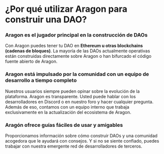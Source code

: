 # ¿Por qué utilizar Aragon para construir una DAO?

### Aragon es el jugador principal en la construcción de DAOs

Con Aragon puedes tener tu DAO en **Ethereum u otras blockchains (cadenas de bloques)**. La mayoría de las DAOs actualmente operativas están construidas directamente sobre Aragon o han bifurcado el código fuente abierto de Aragon.

### Aragon está impulsado por la comunidad con un equipo de desarrollo a tiempo completo

Nuestros usuarios siempre pueden opinar sobre la evolución de la plataforma. Aragon es transparente. Usted puede hablar con los desarrolladores en Discord o en nuestro foro y hacer cualquier pregunta. Además de eso, contamos con un equipo interno que trabaja exclusivamente en la actualización del ecosistema de Aragon.

### Aragón ofrece guías fáciles de usar y amigables

Proporcionamos información sobre cómo construir DAOs y una comunidad acogedora que le ayudará con consejos. Y si no se siente confiado, puedes trabajar con nuestra emergente red de desarrolladores de terceros.
